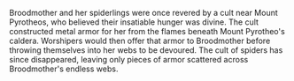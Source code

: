 Broodmother and her spiderlings were once revered by a cult near Mount Pyrotheos, who believed their insatiable hunger was divine. The cult constructed metal armor for her from the flames beneath Mount Pyrotheo's caldera. Worshipers would then offer that armor to Broodmother before throwing themselves into her webs to be devoured. The cult of spiders has since disappeared, leaving only pieces of armor scattered across Broodmother's endless webs.